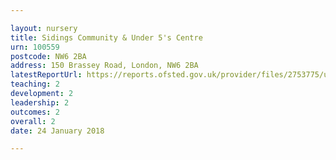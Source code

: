 ```yaml
---

layout: nursery
title: Sidings Community & Under 5's Centre
urn: 100559
postcode: NW6 2BA
address: 150 Brassey Road, London, NW6 2BA
latestReportUrl: https://reports.ofsted.gov.uk/provider/files/2753775/urn/100559.pdf
teaching: 2
development: 2
leadership: 2
outcomes: 2
overall: 2
date: 24 January 2018

---
```

